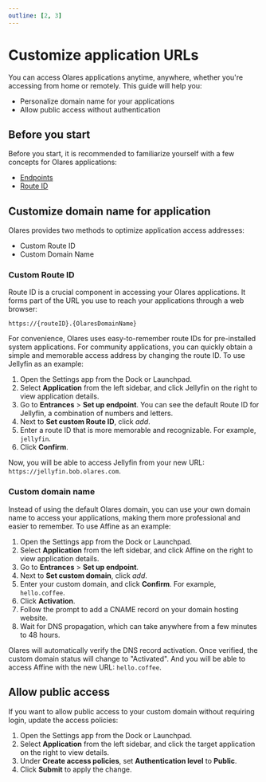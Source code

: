 ```yaml
---
outline: [2, 3]
---
```


# Customize application URLs
You can access Olares applications anytime, anywhere, whether you're accessing from home or remotely. This guide will help you:
- Personalize domain name for your applications
- Allow public access without authentication

## Before you start
Before you start, it is recommended to familiarize yourself with a few concepts for Olares applications:

- [Endpoints](../concepts/network.md#endpoints)
- [Route ID](../concepts/network.md#route-id)

## Customize domain name for application

Olares provides two methods to optimize application access addresses:
* Custom Route ID
* Custom Domain Name

### Custom Route ID
Route ID is a crucial component in accessing your Olares applications. It forms part of the URL you use to reach your applications through a web browser:

`https://{routeID}.{OlaresDomainName}`

For convenience, Olares uses easy-to-remember route IDs for pre-installed system applications.
For community applications, you can quickly obtain a simple and memorable access address by changing the route ID. To use Jellyfin as an example:

1. Open the Settings app from the Dock or Launchpad.
2. Select **Application** from the left sidebar, and click Jellyfin on the right to view application details.
3. Go to **Entrances** > **Set up endpoint**. You can see the default Route ID for Jellyfin, a combination of numbers and letters.
4. Next to **Set custom Route ID**, click <i class="material-icons">add</i>.
5. Enter a route ID that is more memorable and recognizable. For example, `jellyfin`.
6. Click **Confirm**.

Now, you will be able to access Jellyfin from your new URL: `https://jellyfin.bob.olares.com`.

### Custom domain name
Instead of using the default Olares domain, you can use your own domain name to access your applications, making them more professional and easier to remember. To use Affine as an example:

1. Open the Settings app from the Dock or Launchpad.
2. Select **Application** from the left sidebar, and click Affine on the right to view application details.
3. Go to **Entrances** > **Set up endpoint**.
4. Next to **Set custom domain**, click <i class="material-icons">add</i>.
5. Enter your custom domain, and click **Confirm**. For example, `hello.coffee`.
6. Click **Activation**.
7. Follow the prompt to add a CNAME record on your domain hosting website.
8. Wait for DNS propagation, which can take anywhere from a few minutes to 48 hours.

Olares will automatically verify the DNS record activation. Once verified, the custom domain status will change to "Activated". And you will be able to access Affine with the new URL: `hello.coffee`. 

## Allow public access
If you want to allow public access to your custom domain without requiring login, update the access policies:

1. Open the Settings app from the Dock or Launchpad.
2. Select **Application** from the left sidebar, and click the target application on the right to view details.
3. Under **Create access policies**, set **Authentication level** to **Public**.
4. Click **Submit** to apply the change.
